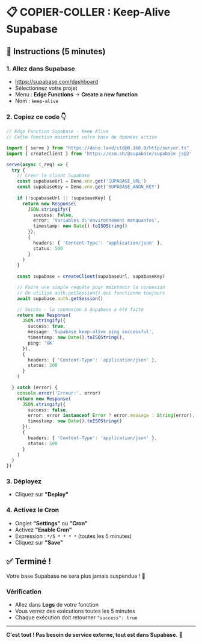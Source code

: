 # 📋 COPIER-COLLER : Keep-Alive Supabase

## 🎯 Instructions (5 minutes)

### 1. Allez dans Supabase
- https://supabase.com/dashboard
- Sélectionnez votre projet
- Menu : **Edge Functions** → **Create a new function**
- Nom : `keep-alive`

### 2. Copiez ce code 👇

```typescript
// Edge Function Supabase - Keep Alive
// Cette fonction maintient votre base de données active

import { serve } from "https://deno.land/std@0.168.0/http/server.ts"
import { createClient } from 'https://esm.sh/@supabase/supabase-js@2'

serve(async (_req) => {
  try {
    // Créer le client Supabase
    const supabaseUrl = Deno.env.get('SUPABASE_URL')
    const supabaseKey = Deno.env.get('SUPABASE_ANON_KEY')
    
    if (!supabaseUrl || !supabaseKey) {
      return new Response(
        JSON.stringify({ 
          success: false, 
          error: 'Variables d\'environnement manquantes',
          timestamp: new Date().toISOString()
        }),
        { 
          headers: { 'Content-Type': 'application/json' },
          status: 500
        }
      )
    }
    
    const supabase = createClient(supabaseUrl, supabaseKey)

    // Faire une simple requête pour maintenir la connexion
    // On utilise auth.getSession() qui fonctionne toujours
    await supabase.auth.getSession()

    // Succès - la connexion à Supabase a été faite
    return new Response(
      JSON.stringify({ 
        success: true, 
        message: 'Supabase keep-alive ping successful',
        timestamp: new Date().toISOString(),
        ping: 'OK'
      }),
      { 
        headers: { 'Content-Type': 'application/json' },
        status: 200
      }
    )

  } catch (error) {
    console.error('Erreur:', error)
    return new Response(
      JSON.stringify({ 
        success: false, 
        error: error instanceof Error ? error.message : String(error),
        timestamp: new Date().toISOString()
      }),
      { 
        headers: { 'Content-Type': 'application/json' },
        status: 500
      }
    )
  }
})
```

### 3. Déployez
- Cliquez sur **"Deploy"**

### 4. Activez le Cron
- Onglet **"Settings"** ou **"Cron"**
- Activez **"Enable Cron"**
- Expression : `*/5 * * * *` (toutes les 5 minutes)
- Cliquez sur **"Save"**

## ✅ Terminé !

Votre base Supabase ne sera plus jamais suspendue ! 🎉

### Vérification
- Allez dans **Logs** de votre fonction
- Vous verrez des exécutions toutes les 5 minutes
- Chaque exécution doit retourner `"success": true`

---

**C'est tout ! Pas besoin de service externe, tout est dans Supabase.** 🚀
